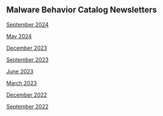## <a name="faq"></a>Malware Behavior Catalog Newsletters ##

<a href="./09192024.md">September 2024</a>

<a href="./05012024.md">May 2024</a>

<a href="./12182023.md">December 2023</a>

<a href="./09152023.md">September 2023</a>

<a href="./06152023.md">June 2023</a>

<a href="./03152023.md">March 2023</a>

<a href="./12152022.md">December 2022</a>

<a href="./09092022.md">September 2022</a>
